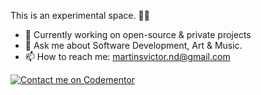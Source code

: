 This is an experimental space. 🧪🔬

- 🔭 Currently working on open-source & private projects
- 💬 Ask me about Software Development, Art & Music.
- 📫 How to reach me: [martinsvictor.nd@gmail.com](mailto:martinsvictor.nd@gmail.com)

[![Contact me on Codementor](https://www.codementor.io/m-badges/martinsonuoha/book-session.svg)](https://www.codementor.io/@martinsonuoha?refer=badge)
